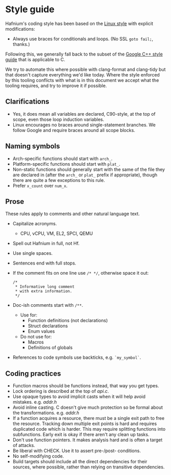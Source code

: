 # Style guide

Hafnium's coding style has been based on the
[Linux style](https://www.kernel.org/doc/html/v4.17/process/coding-style.html)
with explicit modifications:

*   Always use braces for conditionals and loops. (No SSL `goto fail;`, thanks.)

Following this, we generally fall back to the subset of the
[Google C++ style guide](https://google.github.io/styleguide/cppguide.html) that
is applicable to C.

We try to automate this where possible with clang-format and clang-tidy but that
doesn't capture everything we'd like today. Where the style enforced by this
tooling conflicts with what is in this document we accept what the tooling
requires, and try to improve it if possible.

## Clarifications

*   Yes, it does mean all variables are declared, C90-style, at the top of
    scope, even those loop induction variables.
*   Linux encourages no braces around single-statement branches. We follow
    Google and require braces around all scope blocks.

## Naming symbols

*   Arch-specific functions should start with `arch_`.
*   Platform-specific functions should start with `plat_`.
*   Non-static functions should generally start with the same of the file they
    are declared in (after the `arch_` or `plat_` prefix if appropriate), though
    there are quite a few exceptions to this rule.
*   Prefer `x_count` over `num_x`.

## Prose

These rules apply to comments and other natural language text.

*   Capitalize acronyms.
    *   CPU, vCPU, VM, EL2, SPCI, QEMU
*   Spell out Hafnium in full, not Hf.
*   Use single spaces.
*   Sentences end with full stops.
*   If the comment fits on one line use `/* */`, otherwise space it out:

    ```
    /*
     * Informative long comment
     * with extra information.
     */
    ```

*   Doc-ish comments start with `/**`.

    *   Use for:
        *   Function definitions (not declarations)
        *   Struct declarations
        *   Enum values
    *   Do not use for:
        *   Macros
        *   Definitions of globals

*   References to code symbols use backticks, e.g. `` `my_symbol` ``.

## Coding practices

*   Function macros should be functions instead, that way you get types.
*   Lock ordering is described at the top of *api.c*.
*   Use opaque types to avoid implicit casts when it will help avoid mistakes.
    e.g. *addr.h*
*   Avoid inline casting. C doesn't give much protection so be formal about the
    transformations. e.g. *addr.h*
*   If a function acquires a resource, there must be a single exit path to free
    the resource. Tracking down multiple exit points is hard and requires
    duplicated code which is harder. This may require splitting functions into
    subfunctions. Early exit is okay if there aren't any clean up tasks.
*   Don't use function pointers. It makes analysis hard and is often a target of
    attacks.
*   Be liberal with CHECK. Use it to assert pre-/post- conditions.
*   No self-modifying code.
*   Build targets should include all the direct dependencies for their sources,
    where possible, rather than relying on transitive dependencies.
